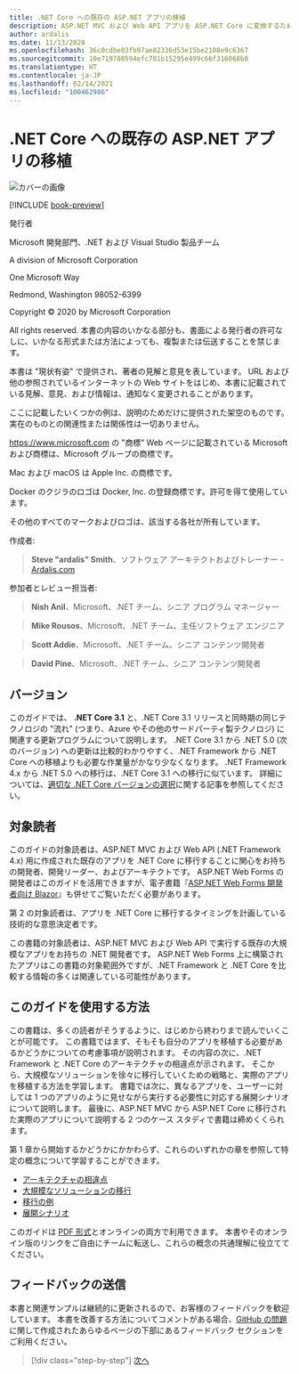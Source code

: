 ```yaml
---
title: .NET Core への既存の ASP.NET アプリの移植
description: ASP.NET MVC および Web API アプリを ASP.NET Core に変換するための無料ガイドです。
author: ardalis
ms.date: 11/13/2020
ms.openlocfilehash: 36c0cdbe03fb97ae82336d53e15be2108e9c6367
ms.sourcegitcommit: 10e719780594efc781b15295e499c66f316068b8
ms.translationtype: HT
ms.contentlocale: ja-JP
ms.lasthandoff: 02/14/2021
ms.locfileid: "100462986"
---
```

# <a name="porting-existing-aspnet-apps-to-net-core"></a>.NET Core への既存の ASP.NET アプリの移植

![カバーの画像](./media/index/porting-existing-aspnet-apps.png)

[!INCLUDE [book-preview](../../../includes/book-preview.md)]

発行者

Microsoft 開発部門、.NET および Visual Studio 製品チーム

A division of Microsoft Corporation

One Microsoft Way

Redmond, Washington 98052-6399

Copyright &copy; 2020 by Microsoft Corporation

All rights reserved. 本書の内容のいかなる部分も、書面による発行者の許可なしに、いかなる形式または方法によっても、複製または伝送することを禁じます。

本書は "現状有姿" で提供され、著者の見解と意見を表しています。 URL および他の参照されているインターネットの Web サイトをはじめ、本書に記載されている見解、意見、および情報は、通知なく変更されることがあります。

ここに記載したいくつかの例は、説明のためだけに提供された架空のものです。 実在のものとの関連性または関係性は一切ありません。

<https://www.microsoft.com> の "商標" Web ページに記載されている Microsoft および商標は、Microsoft グループの商標です。

Mac および macOS は Apple Inc. の商標です。

Docker のクジラのロゴは Docker, Inc. の登録商標です。許可を得て使用しています。

その他のすべてのマークおよびロゴは、該当する各社が所有しています。

作成者:

> **Steve "ardalis" Smith**、ソフトウェア アーキテクトおよびトレーナー - [Ardalis.com](https://ardalis.com)

参加者とレビュー担当者:

> **Nish Anil**、Microsoft、.NET チーム、シニア プログラム マネージャー

> **Mike Rousos**、Microsoft、.NET チーム、主任ソフトウェア エンジニア

> **Scott Addie**、Microsoft、.NET チーム、シニア コンテンツ開発者

> **David Pine**、Microsoft、.NET チーム、シニア コンテンツ開発者

## <a name="version"></a>バージョン

このガイドでは、 **.NET Core 3.1** と、.NET Core 3.1 リリースと同時期の同じテクノロジの "流れ" (つまり、Azure やその他のサードパーティ製テクノロジ) に関連する更新プログラムについて説明します。 .NET Core 3.1 から .NET 5.0 (次のバージョン) への更新は比較的わかりやすく、.NET Framework から .NET Core への移植よりも必要な作業量がかなり少なくなります。 .NET Framework 4.x から .NET 5.0 への移行は、.NET Core 3.1 への移行に似ています。 詳細については、[適切な .NET Core バージョンの選択](choose-net-core-version.md)に関する記事を参照してください。

## <a name="who-should-use-this-guide"></a>対象読者

このガイドの対象読者は、ASP.NET MVC および Web API (.NET Framework 4.x) 用に作成された既存のアプリを .NET Core に移行することに関心をお持ちの開発者、開発リーダー、およびアーキテクトです。 ASP.NET Web Forms の開発者はこのガイドを活用できますが、電子書籍『[ASP.NET Web Forms 開発者向け Blazor](https://docs.microsoft.com/dotnet/architecture/blazor-for-web-forms-developers/)』も併せてご覧いただく必要があります。

第 2 の対象読者は、アプリを .NET Core に移行するタイミングを計画している技術的な意思決定者です。

この書籍の対象読者は、ASP.NET MVC および Web API で実行する既存の大規模なアプリをお持ちの .NET 開発者です。 ASP.NET Web Forms 上に構築されたアプリはこの書籍の対象範囲外ですが、.NET Framework と .NET Core を比較する情報の多くは関連している可能性があります。

## <a name="how-you-can-use-this-guide"></a>このガイドを使用する方法

この書籍は、多くの読者がそうするように、はじめから終わりまで読んでいくことが可能です。 この書籍ではまず、そもそも自分のアプリを移植する必要があるかどうかについての考慮事項が説明されます。 その内容の次に、.NET Framework と .NET Core のアーキテクチャの相違点が示されます。 そこから、大規模なソリューションを徐々に移行していくための戦略と、実際のアプリを移植する方法を学習します。 書籍では次に、異なるアプリを、ユーザーに対しては 1 つのアプリのように見せながら実行する必要性に対応する展開シナリオについて説明します。 最後に、ASP.NET MVC から ASP.NET Core に移行された実際のアプリについて説明する 2 つのケース スタディで書籍は締めくくられます。

第 1 章から開始するかどうかにかかわらず、これらのいずれかの章を参照して特定の概念について学習することができます。

- [アーキテクチャの相違点](architectural-differences.md)
- [大規模なソリューションの移行](migrate-large-solutions.md)
- [移行の例](example-migration-eshop.md)
- [展開シナリオ](deployment-scenarios.md)

このガイドは [PDF 形式](https://aka.ms/aspnet-porting-ebook)とオンラインの両方で利用できます。 本書やそのオンライン版のリンクをご自由にチームに転送し、これらの概念の共通理解に役立ててください。

## <a name="send-your-feedback"></a>フィードバックの送信

本書と関連サンプルは継続的に更新されるので、お客様のフィードバックを歓迎しています。 本書を改善する方法についてコメントがある場合、[GitHub の問題](https://github.com/dotnet/docs/issues)に関して作成されたあらゆるページの下部にあるフィードバック セクションをご利用ください。

>[!div class="step-by-step"]
>[次へ](introduction.md)
